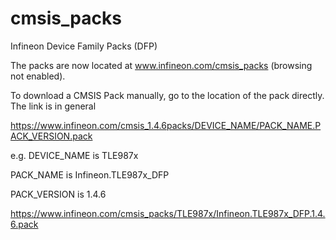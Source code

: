 # cmsis_packs
Infineon Device Family Packs (DFP) 

The packs are now located at www.infineon.com/cmsis_packs (browsing not enabled).

To download a CMSIS Pack manually,
go to the location of the pack directly.
The link is in general

https://www.infineon.com/cmsis_1.4.6packs/DEVICE_NAME/PACK_NAME.PACK_VERSION.pack

e.g.
DEVICE_NAME is TLE987x

PACK_NAME is Infineon.TLE987x_DFP

PACK_VERSION is 1.4.6

https://www.infineon.com/cmsis_packs/TLE987x/Infineon.TLE987x_DFP.1.4.6.pack
